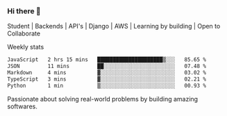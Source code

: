 ### Hi there 👋 

Student | Backends | API's | Django | AWS |  Learning by building | Open to Collaborate

Weekly stats
<!--START_SECTION:waka-->

```txt
JavaScript   2 hrs 15 mins   █████████████████████▒░░░   85.65 %
JSON         11 mins         ██░░░░░░░░░░░░░░░░░░░░░░░   07.48 %
Markdown     4 mins          ▓░░░░░░░░░░░░░░░░░░░░░░░░   03.02 %
TypeScript   3 mins          ▓░░░░░░░░░░░░░░░░░░░░░░░░   02.21 %
Python       1 min           ▒░░░░░░░░░░░░░░░░░░░░░░░░   00.93 %
```

<!--END_SECTION:waka-->


Passionate about solving real-world problems by building amazing softwares.
